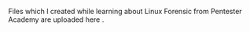 Files which I created while learning about Linux Forensic from Pentester Academy are uploaded here .
